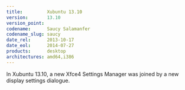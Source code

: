 ```yaml
---
title:         Xubuntu 13.10
version:       13.10
version_point:
codename:      Saucy Salamanfer
codename_slug: saucy
date_rel:      2013-10-17
date_eol:      2014-07-27
products:      desktop
architectures: amd64,i386
---
```


In Xubuntu 13.10, a new Xfce4 Settings Manager was joined by a new display settings dialogue.

